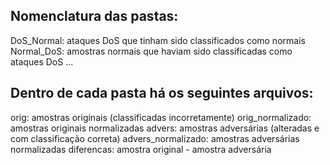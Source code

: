 ## Nomenclatura das pastas: 
DoS_Normal: ataques DoS que tinham sido classificados como normais
Normal_DoS: amostras normais que haviam sido classificadas como ataques DoS
...


## Dentro de cada pasta há os seguintes arquivos:
orig: amostras originais (classificadas incorretamente)
orig_normalizado: amostras originais normalizadas
advers: amostras adversárias (alteradas e com classificação correta)
advers_normalizado: amostras adversárias normalizadas
diferencas: amostra original - amostra adversária

